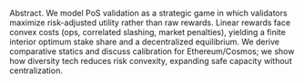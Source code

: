 Abstract. We model PoS validation as a strategic game in which validators maximize risk-adjusted utility rather than raw rewards. Linear rewards face convex costs (ops, correlated slashing, market penalties), yielding a finite interior optimum stake share and a decentralized equilibrium. We derive comparative statics and discuss calibration for Ethereum/Cosmos; we show how diversity tech reduces risk convexity, expanding safe capacity without centralization.
